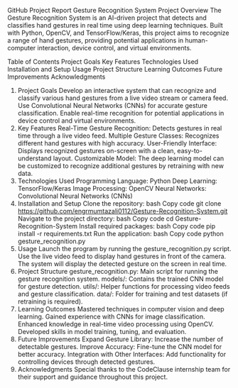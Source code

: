 GitHub Project Report
Gesture Recognition System
Project Overview
The Gesture Recognition System is an AI-driven project that detects and classifies hand gestures in real time using deep learning techniques. Built with Python, OpenCV, and TensorFlow/Keras, this project aims to recognize a range of hand gestures, providing potential applications in human-computer interaction, device control, and virtual environments.

Table of Contents
Project Goals
Key Features
Technologies Used
Installation and Setup
Usage
Project Structure
Learning Outcomes
Future Improvements
Acknowledgments
1. Project Goals
Develop an interactive system that can recognize and classify various hand gestures from a live video stream or camera feed.
Use Convolutional Neural Networks (CNNs) for accurate gesture classification.
Enable real-time recognition for potential applications in device control and virtual environments.
2. Key Features
Real-Time Gesture Recognition: Detects gestures in real time through a live video feed.
Multiple Gesture Classes: Recognizes different hand gestures with high accuracy.
User-Friendly Interface: Displays recognized gestures on-screen with a clean, easy-to-understand layout.
Customizable Model: The deep learning model can be customized to recognize additional gestures by retraining with new data.
3. Technologies Used
Programming Language: Python
Deep Learning: TensorFlow/Keras
Image Processing: OpenCV
Neural Networks: Convolutional Neural Networks (CNNs)
4. Installation and Setup
Clone the repository:
bash
Copy code
git clone https://github.com/engrmumtazali0112/Gesture-Recognition-System.git
Navigate to the project directory:
bash
Copy code
cd Gesture-Recognition-System
Install required packages:
bash
Copy code
pip install -r requirements.txt
Run the application:
bash
Copy code
python gesture_recognition.py
5. Usage
Launch the program by running the gesture_recognition.py script.
Use the live video feed to display hand gestures in front of the camera.
The system will display the detected gesture on the screen in real time.
6. Project Structure
gesture_recognition.py: Main script for running the gesture recognition system.
models/: Contains the trained CNN model for gesture detection.
utils/: Helper functions for processing video feeds and gesture classification.
data/: Folder for training and test datasets (if retraining is required).
7. Learning Outcomes
Mastered techniques in computer vision and deep learning.
Gained experience with CNNs for image classification.
Enhanced knowledge in real-time video processing using OpenCV.
Developed skills in model training, tuning, and evaluation.
8. Future Improvements
Expand Gesture Library: Increase the number of detectable gestures.
Improve Accuracy: Fine-tune the CNN model for better accuracy.
Integration with Other Interfaces: Add functionality for controlling devices through detected gestures.
9. Acknowledgments
Special thanks to the CodeClause internship team for their support and guidance throughout this project.

